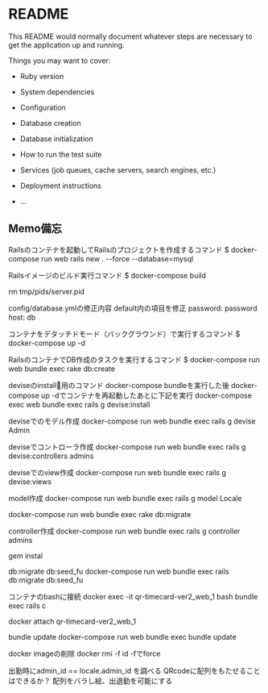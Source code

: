 # README

This README would normally document whatever steps are necessary to get the
application up and running.

Things you may want to cover:

* Ruby version

* System dependencies

* Configuration

* Database creation

* Database initialization

* How to run the test suite

* Services (job queues, cache servers, search engines, etc.)

* Deployment instructions

* ...

## Memo備忘

Railsのコンテナを起動してRailsのプロジェクトを作成するコマンド
$ docker-compose run web rails new . --force --database=mysql

Railsイメージのビルド実行コマンド
$ docker-compose build

rm tmp/pids/server.pid

config/database.ymlの修正内容
default内の項目を修正
password: password
host: db

コンテナをデタッチドモード（バックグラウンド）で実行するコマンド
$ docker-compose up -d

RailsのコンテナでDB作成のタスクを実行するコマンド
$ docker-compose run web bundle exec rake db:create

deviseのinstall用のコマンド
docker-compose bundleを実行した後
docker-compose up -dでコンテナを再起動したあとに下記を実行
docker-compose exec web bundle exec rails g devise:install

deviseでのモデル作成
docker-compose run web bundle exec rails g devise Admin

deviseでコントローラ作成
docker-compose run web bundle exec rails g devise:controllers admins

deviseでのview作成
docker-compose run web bundle exec rails g devise:views

model作成
docker-compose run web bundle exec rails g model Locale

docker-compose run web bundle exec rake db:migrate

controller作成
docker-compose run web bundle exec rails g controller admins

gem instal

db:migrate db:seed_fu
docker-compose run web bundle exec rails db:migrate db:seed_fu

コンテナのbashに接続
docker exec -it  qr-timecard-ver2_web_1 bash
bundle exec rails c

docker attach qr-timecard-ver2_web_1

bundle update
docker-compose run web bundle exec bundle update

docker imageの削除
docker rmi -f id
-fでforce

出勤時にadmin_id == locale.admin_id を調べる
QRcodeに配列をもたせることはできるか？
配列をバラし絵、出退勤を可能にする
